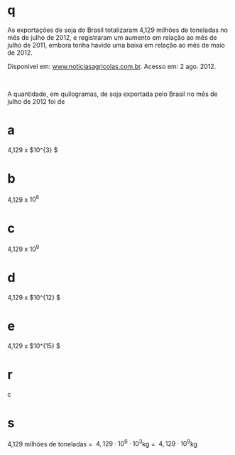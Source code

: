 # q
As exportações de soja do Brasil totalizaram 4,129 milhões de toneladas no mês de julho de 2012, e registraram um aumento em relação ao mês de julho de 2011, embora tenha havido uma baixa em relação ao mês de maio de 2012.

Disponível em: www.noticiasagricolas.com.br. Acesso em: 2 ago. 2012.

 

A quantidade, em quilogramas, de soja exportada pelo Brasil no mês de julho de 2012 foi de

# a
4,129 x $10^{3} $

# b
4,129 x $10^6$

# c
4,129 x $10^9$

# d
4,129 x $10^{12} $

# e
4,129 x $10^{15} $

# r
c

# s
4,129 milhões de toneladas =  $4,129 \cdot 10^6 \cdot 10^3$kg =  $4,129 \cdot 10^9$kg
